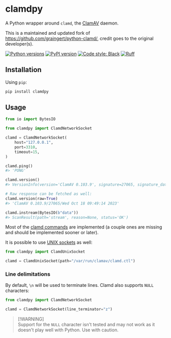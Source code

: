 # clamdpy

A Python wrapper around `clamd`, the [ClamAV](https://www.clamav.net/) daemon.

This is a maintained and updated fork of https://github.com/graingert/python-clamd/, credit goes to the original developer(s).

[![Python versions](https://img.shields.io/pypi/pyversions/clamdpy.svg)](https://www.python.org/downloads/)
[![PyPI version](https://img.shields.io/pypi/v/clamdpy.svg)](https://pypi.org/project/clamdpy/)
[![Code style: Black](https://img.shields.io/badge/code%20style-black-000000.svg)](https://black.readthedocs.io/en/stable/)
[![Ruff](https://img.shields.io/endpoint?url=https://raw.githubusercontent.com/astral-sh/ruff/main/assets/badge/v2.json)](https://github.com/astral-sh/ruff)

## Installation

Using `pip`:

```sh
pip install clamdpy
```

## Usage

```python
from io import BytesIO

from clamdpy import ClamdNetworkSocket

clamd = ClamdNetworkSocket(
    host="127.0.0.1",
    port=3310,
    timeout=15,
)

clamd.ping()
#> 'PONG'

clamd.version()
#> VersionInfo(version='ClamAV 0.103.9', signature=27065, signature_date=datetime(2023, 10, 18, 9, 49, 14))

# Raw response can be fetched as well:
clamd.version(raw=True)
#> 'ClamAV 0.103.9/27065/Wed Oct 18 09:49:14 2023'

clamd.instream(BytesIO(b"data"))
#> ScanResult(path='stream', reason=None, status='OK')
```

Most of the [clamd commands](https://github.com/Cisco-Talos/clamav/blob/main/docs/man/clamd.8.in) are implemented (a couple ones are missing and should be implemented sooner or later).

It is possible to use [UNIX sockets](https://docs.python.org/3/library/socket.html#socket.AF_UNIX) as well:

```python
from clamdpy import ClamdUnixSocket

clamd = ClamdUnixSocket(path="/var/run/clamav/clamd.ctl")
```

### Line delimitations

By default, `\n` will be used to terminate lines. Clamd also supports `NULL` characters:

```python
from clamdpy import ClamdNetworkSocket

clamd = ClamdNetworkSocket(line_terminator="z")
```

> [!WARNING]\
> Support for the `NULL` character isn't tested and may not work as it doesn't play well with Python. Use with caution.
